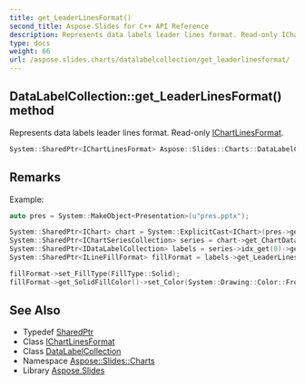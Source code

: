 ```yaml
---
title: get_LeaderLinesFormat()
second_title: Aspose.Slides for C++ API Reference
description: Represents data labels leader lines format. Read-only IChartLinesFormat.
type: docs
weight: 66
url: /aspose.slides.charts/datalabelcollection/get_leaderlinesformat/
---
```

## DataLabelCollection::get_LeaderLinesFormat() method


Represents data labels leader lines format. Read-only [IChartLinesFormat](../../ichartlinesformat/).

```cpp
System::SharedPtr<IChartLinesFormat> Aspose::Slides::Charts::DataLabelCollection::get_LeaderLinesFormat() override
```

## Remarks


Example: 
```cpp
auto pres = System::MakeObject<Presentation>(u"pres.pptx");

System::SharedPtr<IChart> chart = System::ExplicitCast<IChart>(pres->get_Slide(0)->get_Shape(0));
System::SharedPtr<IChartSeriesCollection> series = chart->get_ChartData()->get_Series();
System::SharedPtr<IDataLabelCollection> labels = series->idx_get(0)->get_Labels();
System::SharedPtr<ILineFillFormat> fillFormat = labels->get_LeaderLinesFormat()->get_Line()->get_FillFormat();

fillFormat->set_FillType(FillType::Solid);
fillFormat->get_SolidFillColor()->set_Color(System::Drawing::Color::FromArgb(255, 255, 0, 0));
```

## See Also

* Typedef [SharedPtr](../../../system/sharedptr/)
* Class [IChartLinesFormat](../../ichartlinesformat/)
* Class [DataLabelCollection](../)
* Namespace [Aspose::Slides::Charts](../../)
* Library [Aspose.Slides](../../../)